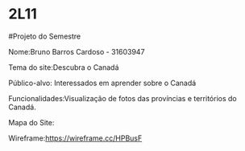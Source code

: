 # 2L11

#Projeto do Semestre

Nome:Bruno Barros Cardoso - 31603947

Tema do site:Descubra o Canadá

Público-alvo: Interessados em aprender sobre o Canadá

Funcionalidades:Visualização de fotos das províncias e territórios do Canadá.

Mapa do Site:

Wireframe:https://wireframe.cc/HPBusF
